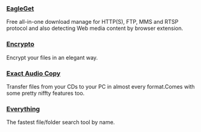 ### [EagleGet](http://www.eagleget.com/)

Free all-in-one download manage for HTTP\(S\), FTP, MMS and RTSP protocol and also detecting Web media content by browser extension.

### [Encrypto](http://macpaw.com/encrypto)

Encrypt your files in an elegant way.

### [Exact Audio Copy](http://www.exactaudiocopy.de/)

Transfer files from your CDs to your PC in almost every format.Comes with some pretty niffty features too.

### [Everything](http://www.voidtools.com/)

The fastest file/folder search tool by name.

